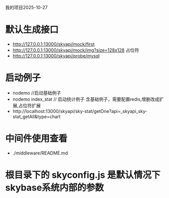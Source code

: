 我的项目2025-10-27

# 默认生成接口
* http://127.0.0.1:13000/skyapi/mock/first
* http://127.0.0.1:13000/skyapi/mock/img?size=128x128 占位符
* http://127.0.0.1:13000/skyapi/probe/mysql

# 启动例子
* nodemo //启动基础例子
* nodemo index_stat // 启动统计例子 含基础例子，需要配置redis,增删改成扩展,占位符扩展
* http://localhost:13000/skyapi/sky-stat/getOne?api=_skyapi_sky-stat_getAll&type=chart

# 中间件使用查看
* ./middleware/README.md

# 根目录下的 skyconfig.js 是默认情况下 skybase系统内部的参数
